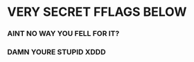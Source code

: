 # VERY SECRET FFLAGS BELOW


















































### AINT NO WAY YOU FELL FOR IT?
### DAMN YOURE STUPID XDDD
